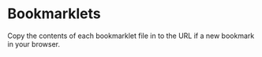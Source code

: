 # Bookmarklets

Copy the contents of each bookmarklet file in to the URL if a new bookmark in your browser.
